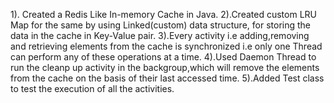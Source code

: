 1). Created a Redis Like In-memory Cache in Java.
2).Created custom LRU Map for the same by using Linked(custom) data structure, for storing the data in the cache in Key-Value pair.
3).Every activity i.e adding,removing and retrieving elements from the cache is synchronized i.e only one Thread can perform any of these operations at a time.
4).Used Daemon Thread to run the cleanp up activity in the backgroup,which will remove the elements from the cache on the basis of their last accessed time.
5).Added Test class to test the execution of all the activities.
